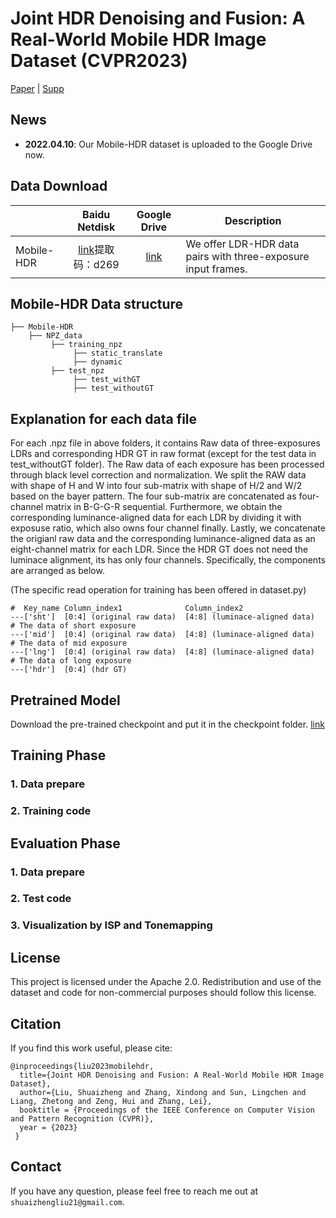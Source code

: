 # Joint HDR Denoising and Fusion: A Real-World Mobile HDR Image Dataset (CVPR2023)

[Paper](https://drive.google.com/file/d/1EnFFwjnHGfKliRTnAMRGZIX-yBN8isx_/view?usp=sharing) | [Supp](https://drive.google.com/file/d/17zemSVqbpmoe5sqqxgjaYEV2IA7x-YAi/view?usp=sharing)
## News

- **2022.04.10**: Our Mobile-HDR dataset is uploaded to the Google Drive now.


## Data Download

|              |                        Baidu Netdisk                         |                         Google Drive                        | Description                                                  |
| :----------- | :----------------------------------------------------------: | :----------------------------------------------------------: | ------------------------------------------------------------ |
| Mobile-HDR | [link](https://pan.baidu.com/s/1ijZ3wxyTTkEwHFZygp6Zgw)提取码：d269 | [link](https://drive.google.com/drive/folders/1ydUpdeThM2yoZJiCXRB3ZHDVPIykbt2o?usp=share_link) | We offer LDR-HDR data pairs with three-exposure input frames. |


## Mobile-HDR Data structure

```
├── Mobile-HDR
    ├── NPZ_data
         ├── training_npz
              ├── static_translate
              ├── dynamic
         ├── test_npz
              ├── test_withGT
              ├── test_withoutGT

```

## Explanation for each data file

For each .npz file in above folders, it contains Raw data of three-exposures LDRs and corresponding HDR GT in raw format (except for the test data in test_withoutGT folder). The Raw data of each exposure has been processed through black level correction and normalization. We split the RAW data with shape of H and W into four sub-matrix with shape of H/2 and W/2 based on the bayer pattern. The four sub-matrix are concatenated as four-channel matrix in B-G-G-R sequential. Furthermore, we obtain the corresponding luminance-aligned data for each LDR by dividing it with exposuse ratio, which also owns four channel finally. Lastly, we concatenate the origianl raw data and the corresponding luminance-aligned data as an eight-channel matrix for each LDR. Since the HDR GT does not need the luminace alignment, its has only four channels. Specifically, the components are arranged as below.

(The specific read operation for training has been offered in dataset.py)

```
#  Key_name Column_index1              Column_index2
---['sht']  [0:4] (original raw data)  [4:8] (luminace-aligned data)  # The data of short exposure
---['mid']  [0:4] (original raw data)  [4:8] (luminace-aligned data)  # The data of mid exposure
---['lng']  [0:4] (original raw data)  [4:8] (luminace-aligned data)  # The data of long exposure
---['hdr']  [0:4] (hdr GT)

```

## Pretrained Model
Download the pre-trained checkpoint and put it in the checkpoint folder.
[link](https://drive.google.com/file/d/1x627_w1vpfoxfvRk6rviYGV7SqvUyHHf/view?usp=drive_link)


## Training Phase

### 1. Data prepare

### 2. Training code

## Evaluation Phase

### 1. Data prepare

### 2. Test code

### 3. Visualization by ISP and Tonemapping
## License

This project is licensed under the Apache 2.0. Redistribution and use of the dataset and code for non-commercial purposes should follow this license. 

## Citation

If you find this work useful, please cite:

```
@inproceedings{liu2023mobilehdr,
  title={Joint HDR Denoising and Fusion: A Real-World Mobile HDR Image Dataset},
  author={Liu, Shuaizheng and Zhang, Xindong and Sun, Lingchen and Liang, Zhetong and Zeng, Hui and Zhang, Lei},
  booktitle = {Proceedings of the IEEE Conference on Computer Vision and Pattern Recognition (CVPR)},
  year = {2023}
 }
```

## Contact

If you have any question, please feel free to reach me out at `shuaizhengliu21@gmail.com`.
